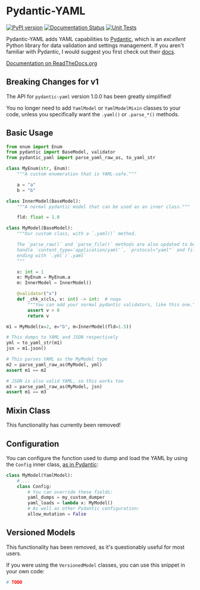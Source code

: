 # Pydantic-YAML

[![PyPI version](https://badge.fury.io/py/pydantic-yaml.svg)](https://badge.fury.io/py/pydantic-yaml) [![Documentation Status](https://readthedocs.org/projects/pydantic-yaml/badge/?version=latest)](https://pydantic-yaml.readthedocs.io/en/latest/?badge=latest)
 [![Unit Tests](https://github.com/NowanIlfideme/pydantic-yaml/actions/workflows/python-testing.yml/badge.svg)](https://github.com/NowanIlfideme/pydantic-yaml/actions/workflows/python-testing.yml)

Pydantic-YAML adds YAML capabilities to [Pydantic](https://pydantic-docs.helpmanual.io/),
which is an _excellent_ Python library for data validation and settings management.
If you aren't familiar with Pydantic, I would suggest you first check out their
[docs](https://pydantic-docs.helpmanual.io/).

[Documentation on ReadTheDocs.org](https://pydantic-yaml.readthedocs.io/en/latest/)

## Breaking Changes for v1

The API for `pydantic-yaml` version 1.0.0 has been greatly simplified!

You no longer need to add `YamlModel` or `YamlModelMixin` classes to your code,
unless you specifically want the `.yaml()` or `.parse_*()` methods.

## Basic Usage

```python
from enum import Enum
from pydantic import BaseModel, validator
from pydantic_yaml import parse_yaml_raw_as, to_yaml_str

class MyEnum(str, Enum):
    """A custom enumeration that is YAML-safe."""

    a = "a"
    b = "b"

class InnerModel(BaseModel):
    """A normal pydantic model that can be used as an inner class."""

    fld: float = 1.0

class MyModel(BaseModel):
    """Our custom class, with a `.yaml()` method.

    The `parse_raw()` and `parse_file()` methods are also updated to be able to
    handle `content_type='application/yaml'`, `protocol="yaml"` and file names
    ending with `.yml`/`.yaml`
    """

    x: int = 1
    e: MyEnum = MyEnum.a
    m: InnerModel = InnerModel()

    @validator("x")
    def _chk_x(cls, v: int) -> int:  # noqa
        """You can add your normal pydantic validators, like this one."""
        assert v > 0
        return v

m1 = MyModel(x=2, e="b", m=InnerModel(fld=1.5))

# This dumps to YAML and JSON respectively
yml = to_yaml_str(m1)
jsn = m1.json()

# This parses YAML as the MyModel type
m2 = parse_yaml_raw_as(MyModel, yml)
assert m1 == m2

# JSON is also valid YAML, so this works too
m3 = parse_yaml_raw_as(MyModel, jsn)
assert m1 == m3

```

## Mixin Class

This functionality has currently been removed!

## Configuration

You can configure the function used to dump and load the YAML by using the `Config`
inner class, [as in Pydantic](https://pydantic-docs.helpmanual.io/usage/model_config/):

```python
class MyModel(YamlModel):
    # ...
    class Config:
        # You can override these fields:
        yaml_dumps = my_custom_dumper
        yaml_loads = lambda x: MyModel()
        # As well as other Pydantic configuration:
        allow_mutation = False
```

## Versioned Models

This functionality has been removed, as it's questionably useful for most users.

If you were using the `VersionedModel` classes, you can use this snippet
in your own code:

```python
# TODO
```
